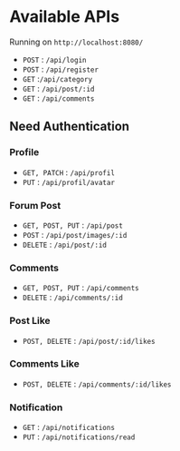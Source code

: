 # Available APIs

Running on `http://localhost:8080/`

- `POST` : `/api/login`
- `POST` : `/api/register`
- `GET` :`/api/category`
- `GET` : `/api/post/:id`
- `GET` : `/api/comments`

## Need Authentication
### Profile
- `GET, PATCH` : `/api/profil`
- `PUT` : `/api/profil/avatar`

### Forum Post
- `GET, POST, PUT` : `/api/post`
- `POST` : `/api/post/images/:id`
- `DELETE` : `/api/post/:id`

### Comments
- `GET, POST, PUT` : `/api/comments`
- `DELETE` : `/api/comments/:id`

### Post Like
- `POST, DELETE` : `/api/post/:id/likes`

### Comments Like
- `POST, DELETE` : `/api/comments/:id/likes`

### Notification
- `GET` : `/api/notifications`
- `PUT` : `/api/notifications/read`
